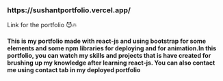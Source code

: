 <h3>  https://sushantportfolio.vercel.app/ </h3>



Link for the portfolio 😈🔥


<b> <h4> This is my portfolio made with react-js and using bootstrap for some elements and some npm libraries for deploying and for animation.In this portfolio,
  you can watch my skills and projects that is have created for brushing up my knowledge after learning react-js.
  You can also contact me using contact tab in my deployed portfolio </h4> </b>


